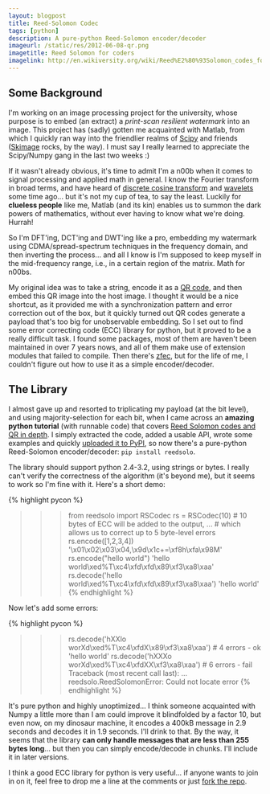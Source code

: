 ```yaml
---
layout: blogpost
title: Reed-Solomon Codec
tags: [python]
description: A pure-python Reed-Solomon encoder/decoder
imageurl: /static/res/2012-06-08-qr.png
imagetitle: Reed Solomon for coders
imagelink: http://en.wikiversity.org/wiki/Reed%E2%80%93Solomon_codes_for_coders
---
```


## Some Background ##

I'm working on an image processing project for the university, whose purpose is to embed
(an extract) a *print-scan resilient watermark* into an image. This project has (sadly) gotten me
acquainted with Matlab, from which I quickly ran way into the friendlier realms of
[Scipy](http://www.scipy.org/) and friends ([Skimage](http://scikits-image.org/) rocks, by the way).
I must say I really learned to appreciate the Scipy/Numpy gang in the last two weeks :)

If it wasn't already obvious, it's time to admit I'm a n00b when it comes to signal processing and
applied math in general. I know the Fourier transform in broad terms, and have heard of
[discrete cosine transform](http://en.wikipedia.org/wiki/Discrete_cosine_transform)
and [wavelets](http://en.wikipedia.org/wiki/Wavelet) some time ago... but it's not my cup of tea,
to say the least. Luckily for **clueless people** like me, Matlab (and its kin) enables us
to summon the dark powers of mathematics, without ever having to know what we're doing. Hurrah!

So I'm DFT'ing, DCT'ing and DWT'ing like a pro, embedding my watermark using CDMA/spread-spectrum
techniques in the frequency domain, and then inverting the process... and all I know is
I'm supposed to keep myself in the mid-frequency range, i.e., in a certain region of the matrix.
Math for n00bs.

My original idea was to take a string, encode it as a [QR code](http://en.wikipedia.org/wiki/QR_code),
and then embed this QR image into the host image. I thought it would be a nice shortcut, as it
provided me with a synchronization pattern and error correction out of the box, but it quickly
turned out QR codes generate a payload that's too big for unobservable embedding.
So I set out to find some error correcting code (ECC) library for python, but it proved to be
a really difficult task. I found some packages, most of them are haven't been maintained in over
7 years nows, and all of them make use of extension modules that failed to compile. Then there's
[zfec](http://pypi.python.org/pypi/zfec), but for the life of me, I couldn't figure out how to
use it as a simple encoder/decoder.

## The Library ##

I almost gave up and resorted to triplicating my payload (at the bit level), and using
majority-selection for each bit, when I came across an **amazing python tutorial** (with runnable
code) that covers [Reed Solomon codes and QR in depth](http://en.wikiversity.org/wiki/Reed%E2%80%93Solomon_codes_for_coders).
I simply extracted the code, added a usable API, wrote some examples and quickly
[uploaded it to PyPI](http://pypi.python.org/pypi/reedsolo), so now there's a pure-python
Reed-Solomon encoder/decoder: ``pip install reedsolo``.

The library should support python 2.4-3.2, using strings or bytes. I really can't verify the
correctness of the algorithm (it's beyond me), but it seems to work so I'm fine with it. Here's
a short demo:

{% highlight pycon %}
>>> from reedsolo import RSCodec
>>> rs = RSCodec(10)     # 10 bytes of ECC will be added to the output,
...                      # which allows us to correct up to 5 byte-level errors
>>> rs.encode([1,2,3,4])
'\x01\x02\x03\x04,\x9d\x1c+=\xf8h\xfa\x98M'
>>> rs.encode("hello world")
'hello world\xed%T\xc4\xfd\xfd\x89\xf3\xa8\xaa'
>>> rs.decode('hello world\xed%T\xc4\xfd\xfd\x89\xf3\xa8\xaa')
'hello world'
{% endhighlight %}

Now let's add some errors:

{% highlight pycon %}
>>> rs.decode('hXXlo worXd\xed%T\xc4\xfdX\x89\xf3\xa8\xaa')     # 4 errors - ok
'hello world'
>>> rs.decode('hXXXo worXd\xed%T\xc4\xfdXX\xf3\xa8\xaa')        # 6 errors - fail
Traceback (most recent call last):
  ...
reedsolo.ReedSolomonError: Could not locate error
{% endhighlight %}

It's pure python and highly unoptimized... I think someone acquainted with Numpy a little
more than I am could improve it blindfolded by a factor 10, but even now, on my dinosaur machine,
it encodes a 400kB message in 2.9 seconds and decodes it in 1.9 seconds. I'll drink to that.
By the way, it seems that the library **can only handle messages that are less than 255 bytes
long**... but then you can simply encode/decode in chunks. I'll include it in later versions.

I think a good ECC library for python is very useful... if anyone wants to join in on it,
feel free to drop me a line at the comments or just
[fork the repo](https://github.com/tomerfiliba/reedsolomon).
